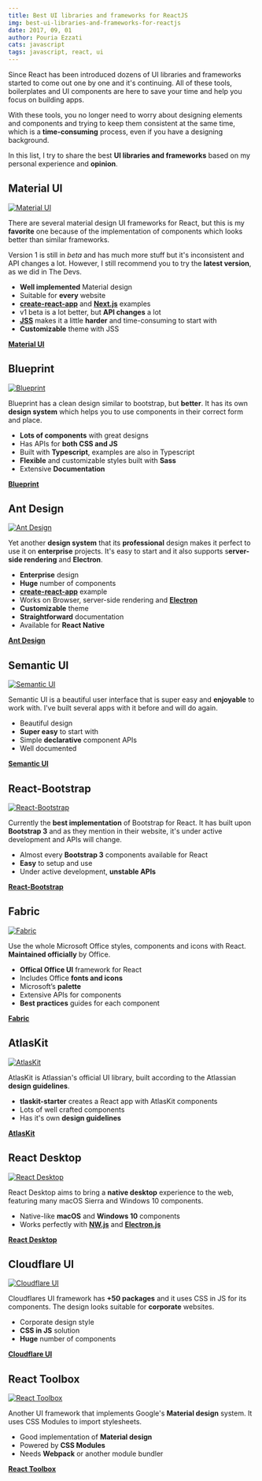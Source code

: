 ```yaml
---
title: Best UI libraries and frameworks for ReactJS
img: best-ui-libraries-and-frameworks-for-reactjs
date: 2017, 09, 01
author: Pouria Ezzati
cats: javascript
tags: javascript, react, ui
---
```

Since React has been introduced dozens of UI libraries and frameworks started to come out one by one and it's continuing. All of these tools, boilerplates and UI components are here to save your time and help you focus on building apps. 

With these tools, you no longer need to worry about designing elements and components and trying to keep them consistent at the same time, which is a **time-consuming** process, even if you have a designing background.

In this list, I try to share the best **UI libraries and frameworks** based on my personal experience and **opinion**.

## Material UI

[![Material UI](/static/img/posts/best-ui-libraries-and-frameworks-for-reactjs/react-ui-libraries-1.png)](https://material-ui-1dab0.firebaseapp.com/)

There are several material design UI frameworks for React, but this is my **favorite** one because of the implementation of components which looks better than similar frameworks.

Version 1 is still in *beta* and has much more stuff but it's inconsistent and API changes a lot. However, I still recommend you to try the **latest version**, as we did in The Devs. 

- **Well implemented** Material design
- Suitable for **every** website
- [**create-react-app**](https://github.com/facebookincubator/create-react-app) and [**Next.js**](https://github.com/zeit/next.js/) examples
- v1 beta is a lot better, but **API changes** a lot
- [**JSS**](https://github.com/cssinjs/react-jss) makes it a little **harder** and time-consuming to start with
- **Customizable** theme with JSS

[**Material UI**](https://material-ui-1dab0.firebaseapp.com/)

## Blueprint

[![Blueprint](/static/img/posts/best-ui-libraries-and-frameworks-for-reactjs/react-ui-libraries-2.png)](http://blueprintjs.com/)

Blueprint has a clean design similar to bootstrap, but **better**. It has its own **design system** which helps you to use components in their correct form and place.

- **Lots of components** with great designs
- Has APIs for **both CSS and JS**
- Built with **Typescript**, examples are also in Typescript
- **Flexible** and customizable styles built with **Sass**
- Extensive **Documentation**

[**Blueprint**](http://blueprintjs.com/)

## Ant Design

[![Ant Design](/static/img/posts/best-ui-libraries-and-frameworks-for-reactjs/react-ui-libraries-3.png)](https://ant.design/)

Yet another **design system** that its **professional** design makes it perfect to use it on **enterprise** projects. It's easy to start and it also supports s**erver-side rendering** and **Electron**. 

- **Enterprise** design
- **Huge** number of components
- [**create-react-app**](https://github.com/facebookincubator/create-react-app) example
- Works on Browser, server-side rendering and [**Electron**](https://electron.atom.io/)
- **Customizable** theme
- **Straightforward** documentation
- Available for **React Native**

[**Ant Design**](https://ant.design/)

## Semantic UI

[![Semantic UI](/static/img/posts/best-ui-libraries-and-frameworks-for-reactjs/react-ui-libraries-4.png)](https://react.semantic-ui.com/)

Semantic UI is a beautiful user interface that is super easy and **enjoyable** to work with. I've built several apps with it before and will do again.

- Beautiful design
- **Super easy** to start with
- Simple **declarative** component APIs
- Well documented

[**Semantic UI**](https://react.semantic-ui.com/)

## React-Bootstrap

[![React-Bootstrap](/static/img/posts/best-ui-libraries-and-frameworks-for-reactjs/react-ui-libraries-5.png)](https://react-bootstrap.github.io/)

Currently the **best implementation** of Bootstrap for React. It has built upon **Bootstrap 3** and as they mention in their website, it's under active development and APIs will change.

- Almost every **Bootstrap 3** components available for React
- **Easy** to setup and use
- Under active development, **unstable APIs**

[**React-Bootstrap**](https://react-bootstrap.github.io/)

## Fabric

[![Fabric](/static/img/posts/best-ui-libraries-and-frameworks-for-reactjs/react-ui-libraries-6.png)](https://dev.office.com/fabric#/)

Use the whole Microsoft Office styles, components and icons with React. **Maintained officially** by Office.

- **Offical Office UI** framework for React
- Includes Office **fonts and icons**
- Microsoft’s **palette**
- Extensive APIs for components
- **Best practices** guides for each component

[**Fabric**](https://dev.office.com/fabric#/)

## AtlasKit

[![AtlasKit](/static/img/posts/best-ui-libraries-and-frameworks-for-reactjs/react-ui-libraries-7.png)](https://atlaskit.atlassian.com/)

AtlasKit is Atlassian's official UI library, built according to the Atlassian **design guidelines**.

- **tlaskit-starter** creates a React app with AtlasKit components
- Lots of well crafted components
- Has it's own **design guidelines**

[**AtlasKit**](https://atlaskit.atlassian.com/)

## React Desktop

[![React Desktop](/static/img/posts/best-ui-libraries-and-frameworks-for-reactjs/react-ui-libraries-8.png)](http://reactdesktop.js.org/)

React Desktop aims to bring a **native desktop** experience to the web, featuring many macOS Sierra and Windows 10 components.

- Native-like **macOS** and **Windows 10** components 
- Works perfectly with [**NW.js**](https://nwjs.io/) and [**Electron.js**](https://electron.atom.io/)

[**React Desktop**](http://reactdesktop.js.org/)

## Cloudflare UI

[![Cloudflare UI](/static/img/posts/best-ui-libraries-and-frameworks-for-reactjs/react-ui-libraries-9.png)](https://cloudflare.github.io/cf-ui/)

Cloudflares UI framework has **+50 packages** and it uses CSS in JS for its components. The design looks suitable for **corporate** websites.

- Corporate design style
- **CSS in JS** solution
- **Huge** number of components

[**Cloudflare UI**](https://cloudflare.github.io/cf-ui/)

## React Toolbox

[![React Toolbox](/static/img/posts/best-ui-libraries-and-frameworks-for-reactjs/react-ui-libraries-10.png)](http://react-toolbox.com/)

Another UI framework that implements Google's **Material design** system. It uses CSS Modules to import stylesheets.

- Good implementation of **Material design**
- Powered by **CSS Modules**
- Needs **Webpack** or another module bundler

[**React Toolbox**](http://react-toolbox.com/)
